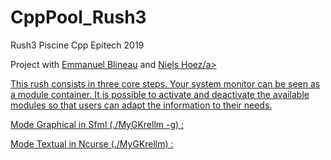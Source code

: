 # CppPool_Rush3

Rush3 Piscine Cpp Epitech 2019

Project with <a href="https://github.com/Manub123">Emmanuel Blineau</a> and <a href="https://github.com/nielshoez">Niels Hoez/a> 


This rush consists in three core steps.
Your system monitor can be seen as a module container.
It is possible to activate and deactivate the available modules so that users can adapt the information to
their needs.

Mode Graphical in Sfml (./MyGKrellm -g) :

Mode Textual in Ncurse (./MyGKrellm) :
